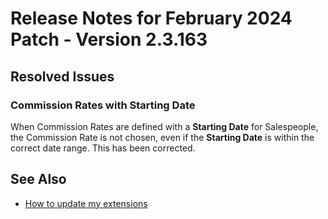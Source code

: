 # Release Notes for February 2024 Patch - Version 2.3.163

## Resolved Issues

### Commission Rates with Starting Date

When Commission Rates are defined with a **Starting Date** for Salespeople, the Commission Rate is not chosen, even if the **Starting Date** is within the correct date range. This has been corrected.

## See Also

- [How to update my extensions](../faq-index.md#i-want-to-update-my-version-of-nav-x-commission-management)
